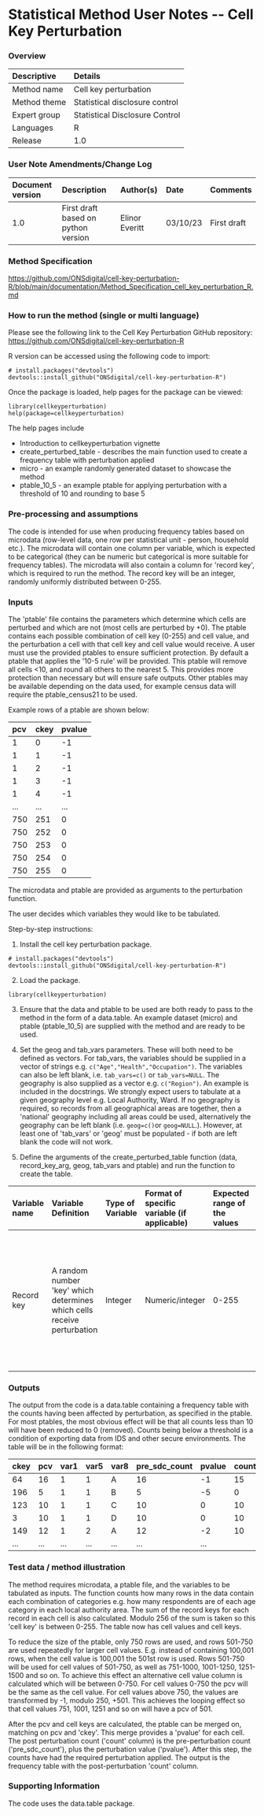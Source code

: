 # Statistical Method User Notes -- Cell Key Perturbation


### Overview

 | Descriptive      | Details                         |
 |:---              | :----                           |
 | Method name      |Cell key perturbation            | 
 | Method theme     |Statistical disclosure control   |
 | Expert group     |Statistical Disclosure Control   |
 | Languages        |R                           |
 | Release          |1.0                              |


### User Note Amendments/Change Log

 | Document version  | Description |Author(s)       |     Date        |    Comments      |
 |:---               | :----       |:---            |:---             |:---              |      
 |1.0                |First draft based on python version  | Elinor Everitt      |03/10/23         |First draft 

### Method Specification

<https://github.com/ONSdigital/cell-key-perturbation-R/blob/main/documentation/Method_Specification_cell_key_perturbation_R.md>

### How to run the method (single or multi language)

Please see the following link to the Cell Key Perturbation GitHub repository:
<https://github.com/ONSdigital/cell-key-perturbation-R>

R version can be accessed using the following code to import:
```
# install.packages("devtools")
devtools::install_github("ONSdigital/cell-key-perturbation-R")
```

Once the package is loaded, help pages for the package can be viewed: 
```
library(cellkeyperturbation)
help(package=cellkeyperturbation)
```
The help pages include 
- Introduction to cellkeyperturbation vignette
- create_perturbed_table - describes the main function used to create a frequency table with perturbation applied
- micro - an example randomly generated dataset to showcase the method
- ptable_10_5 - an example ptable for applying perturbation with a threshold of 10 and rounding to base 5

### Pre-processing and assumptions

The code is intended for use when producing frequency tables based on
microdata (row-level data, one row per statistical unit - person,
household etc.). The microdata will contain one column per variable,
which is expected to be categorical (they can be numeric but categorical
is more suitable for frequency tables). The microdata will also contain
a column for 'record key', which is required to run the method. The
record key will be an integer, randomly uniformly distributed between
0-255.

### Inputs

The 'ptable' file contains the parameters which determine which cells
are perturbed and which are not (most cells are perturbed by +0). The
ptable contains each possible combination of cell key (0-255) and cell
value, and the perturbation a cell with that cell key and cell value
would receive. A user must use the provided ptables to ensure sufficient
protection. By default a ptable that applies the '10-5 rule' will be
provided. This ptable will remove all cells \<10, and round all others
to the nearest 5. This provides more protection than necessary but will
ensure safe outputs. Other ptables may be available depending on the
data used, for example census data will require the ptable_census21 to
be used.

Example rows of a ptable are shown below:  

 | pcv  | ckey  | pvalue |
 |:---  | :---- | :----  |
 |   1  |    0  |    -1  | 
 |   1  |    1  |    -1  | 
 |   1  |    2  |    -1  | 
 |   1  |    3  |    -1  | 
 |   1  |    4  |    -1  |  
 | ...  |  ...  |   ...  |    
 | 750  |  251  |     0  |
 | 750  |  252  |     0  | 
 | 750  |  253  |     0  | 
 | 750  |  254  |     0  |  
 | 750  |  255  |     0  |

The microdata and ptable are provided as arguments to the perturbation
function.

The user decides which variables they would like to be tabulated.

Step-by-step instructions:

1.  Install the cell key perturbation package.
```
# install.packages("devtools")
devtools::install_github("ONSdigital/cell-key-perturbation-R")
```

2.  Load the package.
```
library(cellkeyperturbation)
```

3.  Ensure that the data and ptable to be used are both ready to pass to the method in the form of a data.table. An example dataset (micro) and ptable 
    (ptable_10_5) are supplied with the method and are ready to be used.

4.  Set the geog and tab_vars parameters. These will both need to be defined as
    vectors. For tab_vars, the variables should be supplied in a vector
    of strings e.g. ```c("Age","Health","Occupation")```. The variables
    can also be left blank, i.e. ```tab_vars=c()``` or ```tab_vars=NULL```. The geography is also
    supplied as a vector e.g. ```c("Region")```. An example is included in
    the docstrings. We strongly expect users to tabulate at a given
    geography level e.g. Local Authority, Ward. If no geography is
    required, so records from all geographical areas are together, then
    a 'national' geography including all areas could be used,
    alternatively the geography can be left blank (i.e.
    ```geog=c()```or ```geog=NULL```.). However, at least one of 'tab_vars' or 'geog' must be
    populated - if both are left blank the code will not work.

5.  Define the arguments of the create_perturbed_table function (data,
    record_key_arg, geog, tab_vars and ptable) and run the function to
    create the table. 
    
 | Variable name | Variable Definition |Type of Variable| Format of specific variable (if applicable)| Expected range of the values | Meaning of the values| Expected level of aggregation | Frequency |Comments | 
 |:---       |:---     |:---     |:---   |:--- |:--- |:--- | :--- | :--- |
 | Record key | A random number 'key' which determines which cells receive perturbation |Integer | Numeric/integer | 0-255 | The values do not carry meaning, but they must remain unchanged to provide consistency in the results | It is expected that users will tabulate 1-4 variables for a particular geography level e.g. tabulate age by sex at local authority level |  | | 


### Outputs

The output from the code is a data.table containing a frequency table with the
counts having been affected by perturbation, as specified in the ptable. 
For most ptables, the most obvious effect will be that all counts less than 10
will have been reduced to 0 (removed). Counts being below a threshold is
a condition of exporting data from IDS and other secure environments.
The table will be in the following format:


  | ckey  | pcv  | var1 | var5 | var8 | pre_sdc_count | pvalue | count  |
  |:---   | :---- | :---- |:---- | :---- |:----          | :---- |:---- | 
  |  64   |  16  |  1   |   1  |   A  |      16       |   -1   |   15   | 
  | 196   |   5  |  1   |   1  |   B  |       5       |   -5   |    0   | 
  | 123   |  10  |  1   |   1  |   C  |      10       |    0   |   10   | 
  |   3   |  10  |  1   |   1  |   D  |      10       |    0   |   10   | 
  | 149   |  12  |  1   |   2  |   A  |      12       |   -2   |   10   | 
  | ...   | ...  | ...  |  ... |  ... |     ...       |  ...   |        | 
  
  
### Test data / method illustration

The method requires microdata, a ptable file, and the variables to be
tabulated as inputs. The function counts how many rows in the data
contain each combination of categories e.g. how many respondents are of
each age category in each local authority area. The sum of the record
keys for each record in each cell is also calculated. Modulo 256 of the
sum is taken so this 'cell key' is between 0-255. The table now has cell
values and cell keys.

To reduce the size of the ptable, only 750 rows are used, and rows
501-750 are used repeatedly for larger cell values. E.g. instead of
containing 100,001 rows, when the cell value is 100,001 the 501st row
is used. Rows 501-750 will be used for cell values of 501-750, as well
as 751-1000, 1001-1250, 1251-1500 and so on. To achieve this effect an
alternative cell value column is calculated which will be between 0-750.
For cell values 0-750 the pcv will be the same as the cell value. For
cell values above 750, the values are transformed by -1, modulo 250,
+501. This achieves the looping effect so that cell values 751, 1001,
1251 and so on will have a pcv of 501.

After the pcv and cell keys are calculated, the ptable can be merged on,
matching on pcv and 'ckey'. This merge provides a 'pvalue' for each
cell. The post perturbation count ('count' column) is the
pre-perturbation count ('pre_sdc_count'), plus the perturbation value
('pvalue'). After this step, the counts have had the required
perturbation applied. The output is the frequency table with the
post-perturbation 'count' column.

### Supporting Information

The code uses the data.table package.
